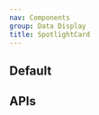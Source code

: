 ```yaml
---
nav: Components
group: Data Display
title: SpotlightCard
---
```


## Default

<code src="./demos/index.tsx"></code>

## APIs

<API></API>

